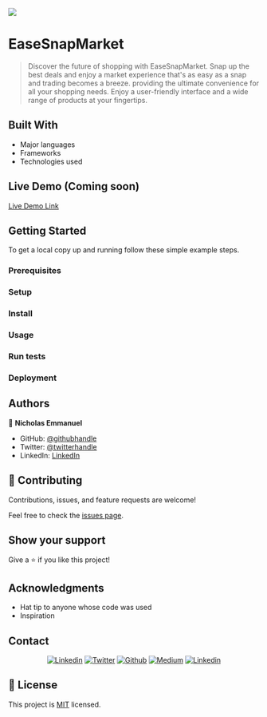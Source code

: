![](https://img.shields.io/badge/techieemma-blueviolet)

# EaseSnapMarket

> Discover the future of shopping with EaseSnapMarket. Snap up the best deals and enjoy a market experience that's as easy as a snap and trading becomes a breeze. providing the ultimate convenience for all your shopping needs. Enjoy a user-friendly interface and a wide range of products at your fingertips.

## Built With

- Major languages
- Frameworks
- Technologies used

## Live Demo (Coming soon)

[Live Demo Link](https://livedemo.com)

## Getting Started

To get a local copy up and running follow these simple example steps.

### Prerequisites

### Setup

### Install

### Usage

### Run tests

### Deployment

## Authors

👤 **Nicholas Emmanuel**

- GitHub: [@githubhandle](https://github.com/nickemma)
- Twitter: [@twitterhandle](https://twitter.com/@techieEmma)
- LinkedIn: [LinkedIn](https://linkedin.com/in/techieemma)

## 🤝 Contributing

Contributions, issues, and feature requests are welcome!

Feel free to check the [issues page](https://github.com/nickemma/ultimate-snapmarket/issues).

## Show your support

Give a ⭐️ if you like this project!

## Acknowledgments

- Hat tip to anyone whose code was used
- Inspiration

## Contact

 <div align="center">
 <a href="https://www.linkedin.com/in/techieemma/"><img src="https://img.shields.io/badge/linkedin-%23f78a38.svg?style=for-the-badge&logo=linkedin&logoColor=white" alt="Linkedin"></a> 
 <a href="https://twitter.com/techieEmma"><img src="https://img.shields.io/badge/Twitter-%23f78a38.svg?style=for-the-badge&logo=Twitter&logoColor=white" alt="Twitter"></a> 
 <a href="https://github.com/nickemma/"><img src="https://img.shields.io/badge/github-%23f78a38.svg?style=for-the-badge&logo=github&logoColor=white" alt="Github"></a> 
 <a href="https://medium.com/@nicholasemmanuel321"><img src="https://img.shields.io/badge/Medium-%23f78a38.svg?style=for-the-badge&logo=Medium&logoColor=white" alt="Medium"></a> 
 <a href="mailto:nicholasemmanuel321@gmail.com"><img src="https://img.shields.io/badge/Gmail-f78a38?style=for-the-badge&logo=gmail&logoColor=white" alt="Linkedin"></a>
 </div>

## 📝 License

This project is [MIT](./MIT.md) licensed.
